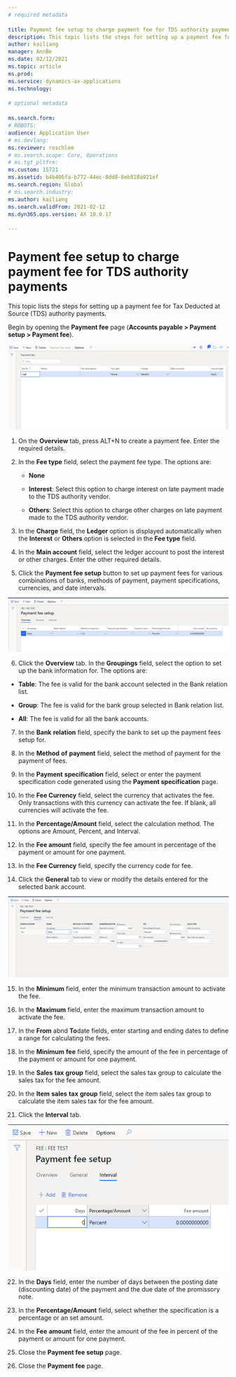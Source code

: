 ```yaml
---
# required metadata

title: Payment fee setup to charge payment fee for TDS authority payments
description: This topic lists the steps for setting up a payment fee for Tax Deducted at Source (TDS) authority payments.
author: kailiang
manager: AnnBe
ms.date: 02/12/2021
ms.topic: article
ms.prod: 
ms.service: dynamics-ax-applications
ms.technology: 

# optional metadata

ms.search.form: 
# ROBOTS: 
audience: Application User
# ms.devlang: 
ms.reviewer: roschlom
# ms.search.scope: Core, Operations
# ms.tgt_pltfrm: 
ms.custom: 15721
ms.assetid: b4b406fa-b772-44ec-8dd8-8eb818a921ef
ms.search.region: Global
# ms.search.industry: 
ms.author: kailiang
ms.search.validFrom: 2021-02-12
ms.dyn365.ops.version: AX 10.0.17

---
```


# Payment fee setup to charge payment fee for TDS authority payments

This topic lists the steps for setting up a payment fee for Tax Deducted at Source (TDS) authority payments.

Begin by opening the **Payment fee** page (**Accounts payable > Payment setup > Payment fee**).

[![Payment fee](./media/apac-ind-TDS-28.png)](./media/apac-ind-TDS-28.png)

1. On the **Overview** tab, press ALT+N to create a payment fee. Enter the required details.

2. In the **Fee type** field, select the payment fee type. The options are:

   - **None**

   - **Interest**: Select this option to charge interest on late payment made to the TDS authority vendor.

   - **Others**: Select this option to charge other charges on late payment made to the TDS authority vendor. 

3. In the **Charge** field, the **Ledger** option is displayed automatically when the **Interest** or **Others** option is selected in the **Fee type** field.

4. In the **Main account** field, select the ledger account to post the interest or other charges. Enter the other required details.

5. Click the **Payment fee setup** button to set up payment fees for various combinations of banks, methods of payment, payment specifications, currencies, and date intervals.

[![Payment fee setup](./media/apac-ind-TDS-21.png)](./media/apac-ind-TDS-21.png)

6.  Click the **Overview** tab. In the **Groupings** field, select the option to set up the bank information for. The options are:

   - **Table**: The fee is valid for the bank account selected in the Bank relation list.

   - **Group**: The fee is valid for the bank group selected in Bank relation list.

   - **All**: The fee is valid for all the bank accounts.

7. In the **Bank** **relation** field, specify the bank to set up the payment fees setup for.

8. In the **Method** **of** **payment** field, select the method of payment for the payment of fees.

9. In the **Payment** **specification** field, select or enter the payment specification code generated using the **Payment specification** page.

10. In the **Fee Currency** field, select the currency that activates the fee. Only transactions with this currency can activate the fee. If blank, all currencies will activate the fee.

11. In the **Percentage/Amount** field, select the calculation method. The options are Amount, Percent, and Interval.

12. In the **Fee amount** field, specify the fee amount in percentage of the payment or amount for one payment.

13. In the **Fee Currency** field, specify the currency code for fee.

14. Click the **General** tab to view or modify the details entered for the selected bank account.

[![Payment fee setup - General (tab)](./media/apac-ind-TDS-22.png)](./media/apac-ind-TDS-22.png)

15. In the **Minimum** field, enter the minimum transaction amount to activate the fee.

16. In the **Maximum** field, enter the maximum transaction amount to activate the fee.

17. In the **From** abnd **To**date fields, enter starting and ending dates to define a range for calculating the fees. 

18. In the **Minimum** **fee** field, specify the amount of the fee in percentage of the payment or amount for one payment.

19. In the **Sales** **tax** **group** field, select the sales tax group to calculate the sales tax for the fee amount.

20. In the **Item** **sales** **tax** **group** field, select the item sales tax group to calculate the item sales tax for the fee amount.

21. Click the **Interval** tab. 

[![Payment fee setup - Interval (tab)](./media/apac-ind-TDS-23.png)](./media/apac-ind-TDS-23.png)

22. In the **Days** field, enter the number of days between the posting date (discounting date) of the payment and the due date of the promissory note.

23. In the **Percentage/Amount** field, select whether the specification is a percentage or an set amount.

24. In the **Fee** **amount** field, enter the amount of the fee in percent of the payment or amount for one payment.

25. Close the **Payment fee setup** page.

26. Close the **Payment fee** page.
